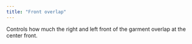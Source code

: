 ```yaml
---
title: "Front overlap"
---
```


Controls how much the right and left front of the garment overlap at the center front.




